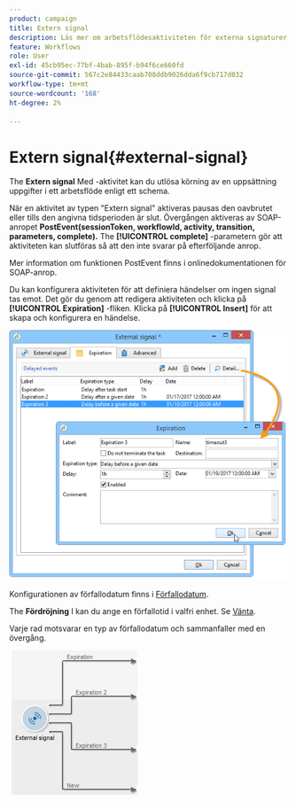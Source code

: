 ```yaml
---
product: campaign
title: Extern signal
description: Läs mer om arbetsflödesaktiviteten för externa signaturer
feature: Workflows
role: User
exl-id: 45cb95ec-77bf-4bab-895f-b94f6ce660fd
source-git-commit: 567c2e84433caab708ddb9026dda6f9cb717d032
workflow-type: tm+mt
source-wordcount: '168'
ht-degree: 2%

---
```


# Extern signal{#external-signal}



The **Extern signal** Med -aktivitet kan du utlösa körning av en uppsättning uppgifter i ett arbetsflöde enligt ett schema.

När en aktivitet av typen &quot;Extern signal&quot; aktiveras pausas den oavbrutet eller tills den angivna tidsperioden är slut. Övergången aktiveras av SOAP-anropet **PostEvent(sessionToken, workflowId, activity, transition, parameters, complete).** The **[!UICONTROL complete]** -parametern gör att aktiviteten kan slutföras så att den inte svarar på efterföljande anrop.

Mer information om funktionen PostEvent finns i onlinedokumentationen för SOAP-anrop.

Du kan konfigurera aktiviteten för att definiera händelser om ingen signal tas emot. Det gör du genom att redigera aktiviteten och klicka på **[!UICONTROL Expiration]** -fliken. Klicka på **[!UICONTROL Insert]** för att skapa och konfigurera en händelse.

![](assets/edit_signal.png)

Konfigurationen av förfallodatum finns i [Förfallodatum](define-approvals.md).

The **Fördröjning** I kan du ange en förfallotid i valfri enhet. Se [Vänta](wait.md).

Varje rad motsvarar en typ av förfallodatum och sammanfaller med en övergång.

![](assets/external_sign_diag.png)
